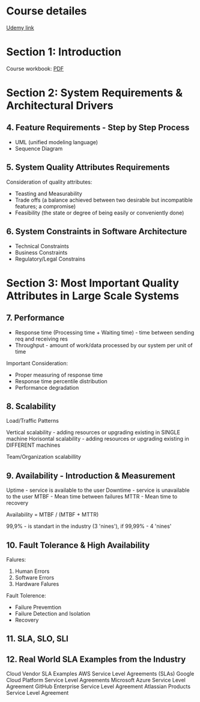 # Course detailes

[Udemy link](https://sisense.udemy.com/course/software-architecture-design-of-modern-large-scale-systems/learn/lecture/27280376#overview)

# Section 1: Introduction

Course workbook: [PDF](Software+Architecture+and+Design+of+Large+Scale+Systems+-+Workbook.pdf)

# Section 2: System Requirements & Architectural Drivers

## 4. Feature Requirements - Step by Step Process

- UML (unified modeling language) 
- Sequence Diagram

## 5. System Quality Attributes Requirements

Consideration of quality attributes:
- Teasting and Measurability
- Trade offs (a balance achieved between two desirable but incompatible features; a compromise)
- Feasibility (the state or degree of being easily or conveniently done)

## 6. System Constraints in Software Architecture

- Technical Constraints
- Business Constraints
- Regulatory/Legal Constrains

# Section 3: Most Important Quality Attributes in Large Scale Systems

## 7. Performance

- Response time (Processing time + Waiting time) - time between sending req and receiving res
- Throughput - amount of work/data processed by our system per unit of time

Important Consideration:
- Proper measuring of response time
- Response time percentile distribution
- Performance degradation

## 8. Scalability

Load/Traffic Patterns

Vertical scalability - adding resources or upgrading existing in SINGLE machine
Horisontal scalability - adding resources or upgrading existing in DIFFERENT machines

Team/Organization scalabillity

## 9. Availability - Introduction & Measurement

Uptime - service is available to the user
Downtime - service is unavailable to the user
MTBF - Mean time between failures
MTTR - Mean time to recovery

Availability = MTBF / (MTBF + MTTR)

99,9% - is standart in the industry (3 'nines'), if 99,99% - 4 'nines'

## 10. Fault Tolerance & High Availability

Falures:
1. Human Errors
2. Software Errors
3. Hardware Falures

Fault Tolerence:
- Failure Prevemtion
- Failure Detection and Isolation
- Recovery

## 11. SLA, SLO, SLI

## 12. Real World SLA Examples from the Industry

Cloud Vendor SLA Examples
AWS Service Level Agreements (SLAs)
Google Cloud Platform Service Level Agreements
Microsoft Azure Service Level Agreement
GitHub Enterprise Service Level Agreement
Atlassian Products Service Level Agreement